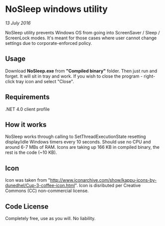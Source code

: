 # NoSleep windows utility
*13 July 2016*


NoSleep utility prevents Windows OS from going into ScreenSaver / Sleep / ScreenLock modes. It's meant for those cases where user cannot change settings due to corporate-enforced policy.

## Usage
Download **NoSleep.exe** from **"Compiled binary"** folder. Then just run and forget. It will sit in tray and work. If you wish to close the program - right-click tray icon and select "Close".

## Requirements
.NET 4.0 client profile

## How it works
NoSleep works through calling to SetThreadExecutionState resetting display/idle Windows timers every 10 seconds. Should use no CPU and around 6-7 MBs of RAM. Icons are taking up 166 KB in compiled binary, the rest is the code (~10 KB).

## Icon
Icon was taken from "http://www.iconarchive.com/show/kappu-icons-by-dunedhel/Cup-3-coffee-icon.html". Icon is disributed per Creative Commons (CC) non-commercial license.

## Code License
Completely free, use as you will. No liability. 
